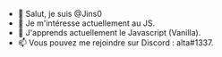 - 👋 Salut, je suis @Jins0
- 👀 Je m'intéresse actuellement au JS.
- 🌱 J'apprends actuellement le Javascript (Vanilla).
- 📫 Vous pouvez me rejoindre sur Discord : alta#1337.
